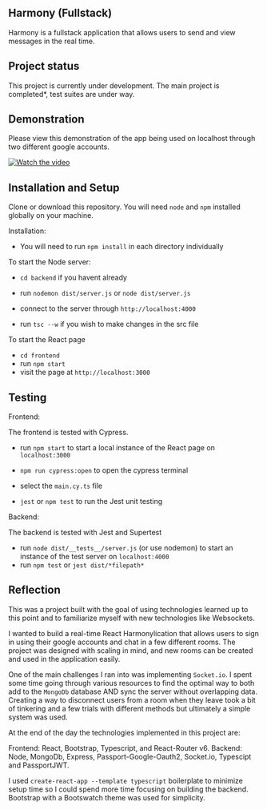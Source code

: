## Harmony (Fullstack)

Harmony is a fullstack application that allows users to send and view messages in the real time.

## Project status

This project is currently under development.
The main project is completed\*, test suites are under way.

## Demonstration

Please view this demonstration of the app being used on localhost through two different google accounts.

[![Watch the video](https://img.youtube.com/vi/5FtekUkGkUc/maxresdefault.jpg)](https://youtu.be/5FtekUkGkUc)

## Installation and Setup

Clone or download this repository. You will need `node` and `npm` installed globally on your machine.

Installation:

- You will need to run `npm install` in each directory individually

To start the Node server:

- `cd backend` if you havent already
- run `nodemon dist/server.js` or `node dist/server.js`
- connect to the server through `http://localhost:4000`

- run `tsc --w` if you wish to make changes in the src file

To start the React page

- `cd frontend`
- run `npm start`
- visit the page at `http://localhost:3000`

## Testing

Frontend:

The frontend is tested with Cypress.

- run `npm start` to start a local instance of the React page on `localhost:3000`
- `npm run cypress:open` to open the cypress terminal
- select the `main.cy.ts` file

- `jest` or `npm test` to run the Jest unit testing

Backend:

The backend is tested with Jest and Supertest

- run `node dist/__tests__/server.js` (or use nodemon) to start an instance of the test server on `localhost:4000`
- run `npm test` or `jest dist/*filepath*`

## Reflection

This was a project built with the goal of using technologies learned up to this point and to familiarize myself
with new technologies like Websockets.

I wanted to build a real-time React Harmonylication that allows users to sign in using their google accounts and chat in a few different rooms.
The project was designed with scaling in mind, and new rooms can be created and used in the application easily.

One of the main challenges I ran into was implementing `Socket.io`. I spent some time going through various resources to find the optimal way to
both add to the `MongoDb` database AND sync the server without overlapping data. Creating a way to disconnect users from a room when they leave
took a bit of tinkering and a few trials with different methods but ultimately a simple system was used.

At the end of the day the technologies implemented in this project are:

Frontend: React, Bootstrap, Typescript, and React-Router v6.
Backend: Node, MongoDb, Express, Passport-Google-Oauth2, Socket.io, Typescipt and PassportJWT.

I used `create-react-app --template typescript` boilerplate to minimize setup time so I could spend more time focusing on building the backend.
Bootstrap with a Bootswatch theme was used for simplicity.
